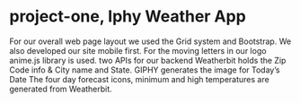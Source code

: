 # project-one, Iphy Weather App
For our overall web page layout we used the Grid system and Bootstrap. We also developed our site mobile first. 
For the moving letters in our logo anime.js library is used. 
two APIs for our backend
  Weatherbit holds the Zip Code info & City name and State.
  GIPHY generates the image for Today’s Date
The four day forecast icons, minimum and high temperatures are generated from Weatherbit. 
